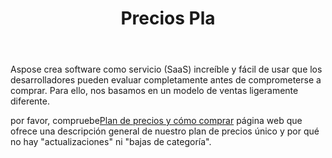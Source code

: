 ﻿---
title: Precios Pla
second_title: Aspose.Cells Cloud Documen
type: docs
url: /es/pricing-plan/
description: Aspose.Cells La nube admite Excel para crear, convertir, fusionar, dividir, proteger, operar objetos internos, etc.
weight: 70
---
Aspose crea software como servicio (SaaS) increíble y fácil de usar que los desarrolladores pueden evaluar completamente antes de comprometerse a comprar. Para ello, nos basamos en un modelo de ventas ligeramente diferente.

 por favor, compruebe[Plan de precios y cómo comprar](https://purchase.aspose.cloud/buy) página web que ofrece una descripción general de nuestro plan de precios único y por qué no hay "actualizaciones" ni "bajas de categoría".


